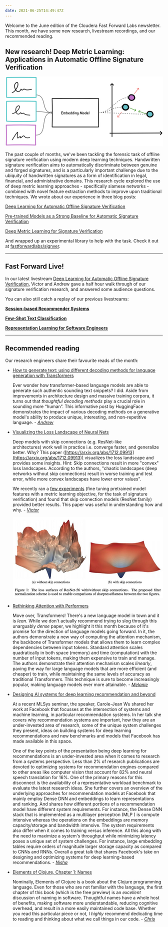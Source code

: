 ```yaml
---
date: 2021-06-25T14:49:47Z
---
```


Welcome to the June edition of the Cloudera Fast Forward Labs newsletter. This month, we have some new research, livestream recordings, and our recommended reading.

## New research! Deep Metric Learning: Applications in Automatic Offline Signature Verification

![Pictorial representation of triplet loss](/images/hugo/sig-ver-1624632667.png)

The past couple of months, we've been tackling the forensic task of offline signature verification using modern deep learning techniques. Handwritten signature verification aims to automatically discriminate between genuine and forged signatures, and is a particularly important challenge due to the ubiquity of handwritten signatures as a form of identification in legal, financial, and administrative domains. This research cycle explored the use of deep metric learning approaches - specifically siamese networks - combined with novel feature extraction methods to improve upon traditional techniques. We wrote about our experience in three blog posts:

[Deep Learning for Automatic Offline Signature Verification](https://blog.fastforwardlabs.com/2021/05/26/deep-learning-for-automatic-offline-signature-verification-an-introduction.html)

[Pre-trained Models as a Strong Baseline for Automatic Signature Verification](https://blog.fastforwardlabs.com/2021/05/27/pre-trained-models-as-a-strong-baseline-for-automatic-signature-verification.html)

[Deep Metric Learning for Signature Verification](https://blog.fastforwardlabs.com/2021/06/09/deep-metric-learning-for-signature-verification.html)

And wrapped up an experimental library to help with the task. Check it out at [fastforwardlabs/signver](https://github.com/fastforwardlabs/signver).

---

## Fast Forward Live!

In our latest livestream [Deep Learning for Automatic Offline Signature Verification](https://youtu.be/7_MlFxyPYSg), Victor and Andrew gave a half hour walk through of our signature verification research, and answered some audience questions.

You can also still catch a replay of our previous livestreams:

[**Session-based Recommender Systems**](https://www.youtube.com/watch?v=JoRx6udpnbI)

[**Few-Shot Text Classification**](https://youtu.be/oLFqTj5FcEA)

**[Representation Learning for Software Engineers](https://youtu.be/o4gQLVzIm5U)**

---

## Recommended reading

Our research engineers share their favourite reads of the month:

- [How to generate text: using different decoding methods for language generation with Transformers](https://huggingface.co/blog/how-to-generate)

    Ever wonder how transformer-based language models are able to generate such authentic sounding text snippets? I did. Aside from improvements in architecture design and massive training corpora, it turns out that *thoughtful decoding methods* play a crucial role in sounding more “human”. This informative post by HuggingFace demonstrates the impact of various decoding methods on a generative model's ability to produce unique, interesting, and non-repetitive language. - *[Andrew](https://www.linkedin.com/in/andrew-r-reed/)*

- [Visualizing the Loss Landscape of Neural Nets](https://arxiv.org/abs/1712.09913)

    Deep models with skip connections (e.g. ResNet-like architectures) work well in practice i.e. converge faster, and generalize better. Why? This paper ([https://arxiv.org/abs/1712.09913](https://arxiv.org/abs/1712.09913)) visualizes the loss landscape and provides some insights. Hint: Skip connections result in more "convex" loss landscapes.  According to the authors, "chaotic landscapes (deep networks without skip connections) result in worse training and test error, while more convex landscapes have lower error values".

    We recently ran a [few experiments](https://blog.fastforwardlabs.com/2021/06/09/deep-metric-learning-for-signature-verification.html) (fine tuning pretrained model features with a metric learning objective, for the task of signature verification) and found that skip connection models (ResNet family) provided better results. This paper was useful in understanding how and why. - [*Victor*](https://twitter.com/vykthur)

    ![Loss landscapes without and with skip connections](/images/hugo/loss-landscapes-1624632654.png)

- [Rethinking Attention with Performers](https://arxiv.org/abs/2009.14794)

    Move over, Transformers! There's a new language model in town and it is *lean*. While we don't actually recommend trying to slog through this unarguably *dense* paper, we highlight it this month because of it's promise for the direction of language models going forward. In it, the authors demonstrate a new way of computing the attention mechanism, the backbone of Transformer models that allows them to learn complex dependencies between input tokens. Standard attention scales quadratically in both space (memory) and time (computation) with the number of input tokens, making them expensive to train and manage. The authors demonstrate their attention mechanism scales *linearly*,  paving the way for large language models that are more efficient (and cheaper) to train, while maintaining the same levels of accuracy as traditional Transformers. This technique is sure to become increasingly popular, making language models ever more attainable. - [*Melanie*](http://www.linkedin.com/in/melanierbeck)

- [Designing AI systems for deep learning recommendation and beyond](https://www.youtube.com/watch?v=5xcd0V9m6Xs)

    At a recent MLSys seminar, the speaker, Carole-Jean Wu shared her work at Facebook that focusses at the intersection of systems and machine learning, in particular recommendation systems. In her talk she covers why recommendation systems are important, how they are an under-invested area of research, some of the unique system challenges they present, ideas on building systems for deep learning recommendations and new benchmarks and models that Facebook has made available in this space.

    One of the key points of the presentation being deep learning for recommendations is an under-invested area when it comes to research from a systems perspective.  Less than 2% of research publications are devoted to optimizing systems for recommendation engines compared to other areas like computer vision that account for 82%  and  neural speech translation for 16%. One of the primary reasons for this disconnect is the availability of a representative workload benchmark to evaluate the latest research ideas. She further covers an overview of the underlying approaches for recommendation models at Facebook that mainly employ Dense DNN and embeddings to learn representations and ranking. And shares how different portions of a recommendation model have different system requirements. For instance, the Dense DNN stack that is implemented as a multilayer perceptron (MLP ) is compute intensive whereas the operations on the embeddings are memory capacity/storage and bandwidth intensive. The system requirements also differ when it comes to training versus inference. All this along with the need to maximize a system's throughput while minimizing latency poses a unique set of system challenges. For instance, large embedding tables require orders of magnitude larger storage capacity as compared to CNNs and RNNs. Overall a great talk that shares Facebook's take on designing and optimizing systems for deep learning-based recommendations. - [*Nisha*](https://twitter.com/NishaMuktewar)

- [Elements of Clojure, Chapter 1: Names](https://leanpub.com/elementsofclojure/read_sample)

    Nominally, Elements of Clojure is a book about the Clojure programming language. Even for those who are not familiar with the language, the first chapter of this book (which is the free preview) is an *excellent* discussion of naming in software. Thoughtful names have a whole host of benefits, making software more understandable, reducing cognitive overhead, and result in a more easily maintained code base. Whether you read this particular piece or not, I *highly* recommend dedicating time to reading and thinking about what we call things in our code. - *[Chris](https://twitter.com/_cjwallace)*